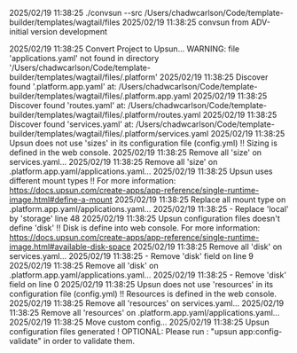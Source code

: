 2025/02/19 11:38:25 ./convsun --src /Users/chadwcarlson/Code/template-builder/templates/wagtail/files
2025/02/19 11:38:25 
convsun from ADV-initial version development

2025/02/19 11:38:25 Convert Project to Upsun...
WARNING: file 'applications.yaml' not found in directory '/Users/chadwcarlson/Code/template-builder/templates/wagtail/files/.platform'
2025/02/19 11:38:25 Discover found '.platform.app.yaml' at: /Users/chadwcarlson/Code/template-builder/templates/wagtail/files/.platform.app.yaml
2025/02/19 11:38:25 Discover found 'routes.yaml' at: /Users/chadwcarlson/Code/template-builder/templates/wagtail/files/.platform/routes.yaml
2025/02/19 11:38:25 Discover found 'services.yaml' at: /Users/chadwcarlson/Code/template-builder/templates/wagtail/files/.platform/services.yaml
2025/02/19 11:38:25 Upsun does not use 'sizes' in its configuration file (config.yml) !!
	Sizing is defined in the web console.
2025/02/19 11:38:25 Remove all 'size' on services.yaml...
2025/02/19 11:38:25 Remove all 'size' on .platform.app.yaml/applications.yaml...
2025/02/19 11:38:25 Upsun uses different mount types !!
	For more information: https://docs.upsun.com/create-apps/app-reference/single-runtime-image.html#define-a-mount
2025/02/19 11:38:25 Replace all mount type on .platform.app.yaml/applications.yaml...
2025/02/19 11:38:25 - Replace 'local' by 'storage' line 48
2025/02/19 11:38:25 Upsun configuration files doesn't define 'disk' !!
	Disk is define into web console.
	For more information: https://docs.upsun.com/create-apps/app-reference/single-runtime-image.html#available-disk-space
2025/02/19 11:38:25 Remove all 'disk' on services.yaml...
2025/02/19 11:38:25 - Remove 'disk' field on line 9
2025/02/19 11:38:25 Remove all 'disk' on .platform.app.yaml/applications.yaml...
2025/02/19 11:38:25 - Remove 'disk' field on line 0
2025/02/19 11:38:25 Upsun does not use 'resources' in its configuration file (config.yml) !!
	Resources is defined in the web console.
2025/02/19 11:38:25 Remove all 'resources' on services.yaml...
2025/02/19 11:38:25 Remove all 'resources' on .platform.app.yaml/applications.yaml...
2025/02/19 11:38:25 Move custom config...
2025/02/19 11:38:25 Upsun configuration files generated !
	OPTIONAL: Please run : "upsun app:config-validate" in order to validate them.
